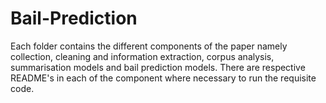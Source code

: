 # Bail-Prediction

Each folder contains the different components of the paper namely collection, cleaning and information extraction, corpus analysis, summarisation models and bail prediction models. There are respective README's in each of the component where necessary to run the requisite code. 

